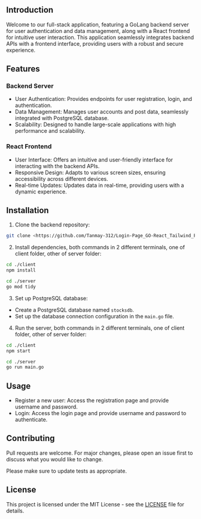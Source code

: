 # 

## Introduction

Welcome to our full-stack application, featuring a GoLang backend server for user authentication and data management, along with a React frontend for intuitive user interaction. This application seamlessly integrates backend APIs with a frontend interface, providing users with a robust and secure experience.

## Features

### Backend Server

- User Authentication: Provides endpoints for user registration, login, and authentication.
- Data Management: Manages user accounts and post data, seamlessly integrated with PostgreSQL database.
- Scalability: Designed to handle large-scale applications with high performance and scalability.

### React Frontend

- User Interface: Offers an intuitive and user-friendly interface for interacting with the backend APIs.
- Responsive Design: Adapts to various screen sizes, ensuring accessibility across different devices.
- Real-time Updates: Updates data in real-time, providing users with a dynamic experience.

## Installation

1. Clone the backend repository:

```bash
git clone <https://github.com/Tanmay-312/Login-Page_GO-React_Tailwind_Postgresql.git>
```

2. Install dependencies, both commands in 2 different terminals, one of client folder, other of server folder:

```bash
cd ./client
npm install
```

```bash
cd ./server
go mod tidy
```

3. Set up PostgreSQL database:

- Create a PostgreSQL database named `stocksdb`.
- Set up the database connection configuration in the `main.go` file.

4. Run the server, both commands in 2 different terminals, one of client folder, other of server folder:

```bash
cd ./client
npm start
```

```bash
cd ./server
go run main.go
```

## Usage

- Register a new user: Access the registration page and provide username and password.
- Login: Access the login page and provide username and password to authenticate.

## Contributing

Pull requests are welcome. For major changes, please open an issue first to discuss what you would like to change.

Please make sure to update tests as appropriate.

## License

This project is licensed under the MIT License - see the [LICENSE](LICENSE) file for details.
